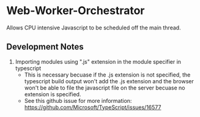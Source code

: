 # Web-Worker-Orchestrator
Allows CPU intensive Javascript to be scheduled off the main thread.

## Development Notes
1. Importing modules using ".js" extension in the module specifier in typescript
    - This is necessary becuase if the .js extension is not specified, the typescript build output won't add the .js extension and the browser won't be able to file the javascript file on the server becuase no extension is specified.
    - See this github issue for more information: https://github.com/Microsoft/TypeScript/issues/16577

